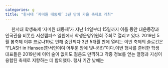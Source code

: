 ```yaml
---
categories: g
title: "한서대 ‘자미원 대동제’ 3년 만에 가을 축제로 개최"
---
```

&nbsp;&nbsp;&nbsp;&nbsp; 한서대 학생축제 ‘자미원 대동제’가 지난 14일부터 15일까지 이틀 동안 대운동장과 인곡관을 비롯한 서산캠퍼스 일원에서 학생운영위원회 주최로 열리고 있다. 2019년 5월 봄축제 이후 코로나19로 인해 중단되다 3년 5개월 만에 열리는 이번 축제의 슬로건은 “FLASH in Hanseo(한서인이여 어두운 밤에 빛나라!)”이다.이번 행사를 준비한 학생대표들은 2019년에 이어 술이 없이도 젊음도 만끽하고 각종 정보를 얻는 열정과 지성이 융합된 축제로 지향하는 데 합의했다. 행사 기간 낮에는